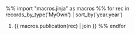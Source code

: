 %% import "macros.jinja" as macros
%% for rec in records_by_type('MyOwn') | sort_by('year.year')
 1. {{ macros.publication(rec) | join }}
%% endfor

